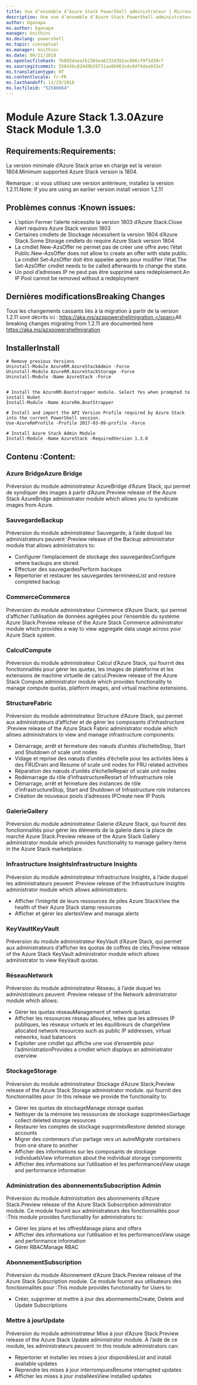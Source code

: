 ```yaml
---
title: Vue d’ensemble d’Azure Stack PowerShell administrateur | Microsoft Docs
description: Une vue d’ensemble d’Azure Stack PowerShell administrateur avec des instructions sur les procédures d’installation et de configuration.
author: bganapa
ms.author: bganapa
manager: knithinc
ms.devlang: powershell
ms.topic: conceptual
ms.manager: knithinc
ms.date: 09/21/2018
ms.openlocfilehash: fb892daeafb1365ea62324392ac806cf9f3d39cf
ms.sourcegitcommit: 558436c824d9b59731aa9b963cdc8df4dea932e7
ms.translationtype: HT
ms.contentlocale: fr-FR
ms.lasthandoff: 11/29/2018
ms.locfileid: "52586664"
---
```

# <a name="azure-stack-module-130"></a><span data-ttu-id="d6f93-103">Module Azure Stack 1.3.0</span><span class="sxs-lookup"><span data-stu-id="d6f93-103">Azure Stack Module 1.3.0</span></span>

## <a name="requirements"></a><span data-ttu-id="d6f93-104">Requirements:</span><span class="sxs-lookup"><span data-stu-id="d6f93-104">Requirements:</span></span>
<span data-ttu-id="d6f93-105">La version minimale d’Azure Stack prise en charge est la version 1804.</span><span class="sxs-lookup"><span data-stu-id="d6f93-105">Minimum supported Azure Stack version is 1804.</span></span>

<span data-ttu-id="d6f93-106">Remarque : si vous utilisez une version antérieure, installez la version 1.2.11.</span><span class="sxs-lookup"><span data-stu-id="d6f93-106">Note: If you are using an earlier version install version 1.2.11</span></span>

## <a name="known-issues"></a><span data-ttu-id="d6f93-107">Problèmes connus :</span><span class="sxs-lookup"><span data-stu-id="d6f93-107">Known issues:</span></span>

- <span data-ttu-id="d6f93-108">L’option Fermer l’alerte nécessite la version 1803 d’Azure Stack.</span><span class="sxs-lookup"><span data-stu-id="d6f93-108">Close Alert requires Azure Stack version 1803</span></span>
- <span data-ttu-id="d6f93-109">Certaines cmdlets de Stockage nécessitent la version 1804 d’Azure Stack.</span><span class="sxs-lookup"><span data-stu-id="d6f93-109">Some Storage cmdlets do require Azure Stack version 1804</span></span>
- <span data-ttu-id="d6f93-110">La cmdlet New-AzsOffer ne permet pas de créer une offre avec l’état Public.</span><span class="sxs-lookup"><span data-stu-id="d6f93-110">New-AzsOffer does not allow to create an offer with state public.</span></span> <span data-ttu-id="d6f93-111">La cmdlet Set-AzsOffer doit être appelée après pour modifier l’état.</span><span class="sxs-lookup"><span data-stu-id="d6f93-111">The Set-AzsOffer cmdlet needs to be called afterwards to change the state.</span></span>
- <span data-ttu-id="d6f93-112">Un pool d’adresses IP ne peut pas être supprimé sans redéploiement.</span><span class="sxs-lookup"><span data-stu-id="d6f93-112">An IP Pool cannot be removed without a redeployment</span></span>

## <a name="breaking-changes"></a><span data-ttu-id="d6f93-113">Dernières modifications</span><span class="sxs-lookup"><span data-stu-id="d6f93-113">Breaking Changes</span></span>
<span data-ttu-id="d6f93-114">Tous les changements cassants liés à la migration à partir de la version 1.2.11 sont décrits ici : https://aka.ms/azspowershellmigration.</span><span class="sxs-lookup"><span data-stu-id="d6f93-114">All breaking changes migrating from 1.2.11 are documented here https://aka.ms/azspowershellmigration</span></span>

## <a name="install"></a><span data-ttu-id="d6f93-115">Installer</span><span class="sxs-lookup"><span data-stu-id="d6f93-115">Install</span></span>
```
# Remove previous Versions
Uninstall-Module AzureRM.AzureStackAdmin -Force
Uninstall-Module AzureRM.AzureStackStorage -Force
Uninstall-Module -Name AzureStack -Force 


# Install the AzureRM.Bootstrapper module. Select Yes when prompted to install NuGet
Install-Module -Name AzureRm.BootStrapper

# Install and import the API Version Profile required by Azure Stack into the current PowerShell session.
Use-AzureRmProfile -Profile 2017-03-09-profile -Force

# Install Azure Stack Admin Module
Install-Module -Name AzureStack -RequiredVersion 1.3.0
```
## <a name="content"></a><span data-ttu-id="d6f93-116">Contenu :</span><span class="sxs-lookup"><span data-stu-id="d6f93-116">Content:</span></span>
### <a name="azure-bridge"></a><span data-ttu-id="d6f93-117">Azure Bridge</span><span class="sxs-lookup"><span data-stu-id="d6f93-117">Azure Bridge</span></span>
<span data-ttu-id="d6f93-118">Préversion du module administrateur AzureBridge d’Azure Stack, qui permet de syndiquer des images à partir d’Azure.</span><span class="sxs-lookup"><span data-stu-id="d6f93-118">Preview release of the Azure Stack AzureBridge administrator module which allows you to syndicate images from Azure.</span></span>

### <a name="backup"></a><span data-ttu-id="d6f93-119">Sauvegarde</span><span class="sxs-lookup"><span data-stu-id="d6f93-119">Backup</span></span>
<span data-ttu-id="d6f93-120">Préversion du module administrateur Sauvegarde, à l’aide duquel les administrateurs peuvent :</span><span class="sxs-lookup"><span data-stu-id="d6f93-120">Preview release of the Backup administrator module that allows administrators to:</span></span>
- <span data-ttu-id="d6f93-121">Configurer l’emplacement de stockage des sauvegardes</span><span class="sxs-lookup"><span data-stu-id="d6f93-121">Configure where backups are stored</span></span>
- <span data-ttu-id="d6f93-122">Effectuer des sauvegardes</span><span class="sxs-lookup"><span data-stu-id="d6f93-122">Perform backups</span></span>
- <span data-ttu-id="d6f93-123">Répertorier et restaurer les sauvegardes terminées</span><span class="sxs-lookup"><span data-stu-id="d6f93-123">List and restore completed backup</span></span>

### <a name="commerce"></a><span data-ttu-id="d6f93-124">Commerce</span><span class="sxs-lookup"><span data-stu-id="d6f93-124">Commerce</span></span>
<span data-ttu-id="d6f93-125">Préversion du module administrateur Commerce d’Azure Stack, qui permet d’afficher l’utilisation de données agrégées pour l’ensemble du système Azure Stack.</span><span class="sxs-lookup"><span data-stu-id="d6f93-125">Preview release of the Azure Stack Commerce administrator module which provides a way to view aggregate data usage across your Azure Stack system.</span></span>

### <a name="compute"></a><span data-ttu-id="d6f93-126">Calcul</span><span class="sxs-lookup"><span data-stu-id="d6f93-126">Compute</span></span>
<span data-ttu-id="d6f93-127">Préversion du module administrateur Calcul d’Azure Stack, qui fournit des fonctionnalités pour gérer les quotas, les images de plateforme et les extensions de machine virtuelle de calcul.</span><span class="sxs-lookup"><span data-stu-id="d6f93-127">Preview release of the Azure Stack Compute administrator module which provides functionality to manage compute quotas, platform images, and virtual machine extensions.</span></span>

### <a name="fabric"></a><span data-ttu-id="d6f93-128">Structure</span><span class="sxs-lookup"><span data-stu-id="d6f93-128">Fabric</span></span>
<span data-ttu-id="d6f93-129">Préversion du module administrateur Structure d’Azure Stack, qui permet aux administrateurs d’afficher et de gérer les composants d’infrastructure :</span><span class="sxs-lookup"><span data-stu-id="d6f93-129">Preview release of the Azure Stack Fabric administrator module which allows administrators to view and manage infrastructure components:</span></span>
- <span data-ttu-id="d6f93-130">Démarrage, arrêt et fermeture des nœuds d’unités d’échelle</span><span class="sxs-lookup"><span data-stu-id="d6f93-130">Stop, Start and Shutdown of scale unit nodes</span></span>
- <span data-ttu-id="d6f93-131">Vidage et reprise des nœuds d’unités d’échelle pour les activités liées à des FRU</span><span class="sxs-lookup"><span data-stu-id="d6f93-131">Drain and Resume of scale unit nodes for FRU related activities</span></span>
- <span data-ttu-id="d6f93-132">Réparation des nœuds d’unités d’échelle</span><span class="sxs-lookup"><span data-stu-id="d6f93-132">Repair of scale unit nodes</span></span>
- <span data-ttu-id="d6f93-133">Redémarrage du rôle d’infrastructure</span><span class="sxs-lookup"><span data-stu-id="d6f93-133">Restart of Infrastructure role</span></span>
- <span data-ttu-id="d6f93-134">Démarrage, arrêt et fermeture des instances de rôle d’infrastructure</span><span class="sxs-lookup"><span data-stu-id="d6f93-134">Stop, Start and Shutdown of Infrastructure role instances</span></span>
- <span data-ttu-id="d6f93-135">Création de nouveaux pools d’adresses IP</span><span class="sxs-lookup"><span data-stu-id="d6f93-135">Create new IP Pools</span></span>


### <a name="gallery"></a><span data-ttu-id="d6f93-136">Galerie</span><span class="sxs-lookup"><span data-stu-id="d6f93-136">Gallery</span></span>
<span data-ttu-id="d6f93-137">Préversion du module administrateur Galerie d’Azure Stack, qui fournit des fonctionnalités pour gérer les éléments de la galerie dans la place de marché Azure Stack.</span><span class="sxs-lookup"><span data-stu-id="d6f93-137">Preview release of the Azure Stack Gallery administrator module which provides functionality to manage gallery items in the Azure Stack marketplace.</span></span>

### <a name="infrastructure-insights"></a><span data-ttu-id="d6f93-138">Infrastructure Insights</span><span class="sxs-lookup"><span data-stu-id="d6f93-138">Infrastructure Insights</span></span>
<span data-ttu-id="d6f93-139">Préversion du module administrateur Infrastructure Insights, à l’aide duquel les administrateurs peuvent :</span><span class="sxs-lookup"><span data-stu-id="d6f93-139">Preview release of the Infrastructure Insights administrator module which allows administrators:</span></span>
- <span data-ttu-id="d6f93-140">Afficher l’intégrité de leurs ressources de piles Azure Stack</span><span class="sxs-lookup"><span data-stu-id="d6f93-140">View the health of their Azure Stack stamp resources</span></span>
- <span data-ttu-id="d6f93-141">Afficher et gérer les alertes</span><span class="sxs-lookup"><span data-stu-id="d6f93-141">View and manage alerts</span></span>

### <a name="keyvault"></a><span data-ttu-id="d6f93-142">KeyVault</span><span class="sxs-lookup"><span data-stu-id="d6f93-142">KeyVault</span></span>
<span data-ttu-id="d6f93-143">Préversion du module administrateur KeyVault d’Azure Stack, qui permet aux administrateurs d’afficher les quotas de coffres de clés.</span><span class="sxs-lookup"><span data-stu-id="d6f93-143">Preview release of the Azure Stack KeyVault administrator module which allows administrator to view KeyVault quotas.</span></span>

### <a name="network"></a><span data-ttu-id="d6f93-144">Réseau</span><span class="sxs-lookup"><span data-stu-id="d6f93-144">Network</span></span>
<span data-ttu-id="d6f93-145">Préversion du module administrateur Réseau, à l’aide duquel les administrateurs peuvent :</span><span class="sxs-lookup"><span data-stu-id="d6f93-145">Preview release of the Network administrator module which allows:</span></span>
- <span data-ttu-id="d6f93-146">Gérer les quotas réseau</span><span class="sxs-lookup"><span data-stu-id="d6f93-146">Management of network quotas</span></span>
- <span data-ttu-id="d6f93-147">Afficher les ressources réseau allouées, telles que les adresses IP publiques, les réseaux virtuels et les équilibreurs de charge</span><span class="sxs-lookup"><span data-stu-id="d6f93-147">View allocated network resources such as public IP addresses, virtual networks, load balancers</span></span>
- <span data-ttu-id="d6f93-148">Exploiter une cmdlet qui affiche une vue d’ensemble pour l’administration</span><span class="sxs-lookup"><span data-stu-id="d6f93-148">Provides a cmdlet which displays an administrator overview</span></span>

### <a name="storage"></a><span data-ttu-id="d6f93-149">Stockage</span><span class="sxs-lookup"><span data-stu-id="d6f93-149">Storage</span></span>
<span data-ttu-id="d6f93-150">Préversion du module administrateur Stockage d’Azure Stack,</span><span class="sxs-lookup"><span data-stu-id="d6f93-150">Preview release of the Azure Stack Storage administrator module.</span></span>  <span data-ttu-id="d6f93-151">qui fournit des fonctionnalités pour :</span><span class="sxs-lookup"><span data-stu-id="d6f93-151">In this release we provide the functionality to:</span></span>
- <span data-ttu-id="d6f93-152">Gérer les quotas de stockage</span><span class="sxs-lookup"><span data-stu-id="d6f93-152">Manage storage quotas</span></span>
- <span data-ttu-id="d6f93-153">Nettoyer de la mémoire les ressources de stockage supprimées</span><span class="sxs-lookup"><span data-stu-id="d6f93-153">Garbage collect deleted storage resources</span></span>
- <span data-ttu-id="d6f93-154">Restaurer les comptes de stockage supprimés</span><span class="sxs-lookup"><span data-stu-id="d6f93-154">Restore deleted storage accounts</span></span>
- <span data-ttu-id="d6f93-155">Migrer des conteneurs d’un partage vers un autre</span><span class="sxs-lookup"><span data-stu-id="d6f93-155">Migrate containers from one share to another</span></span>
- <span data-ttu-id="d6f93-156">Afficher des informations sur les composants de stockage individuels</span><span class="sxs-lookup"><span data-stu-id="d6f93-156">View information about the individual storage components</span></span>
- <span data-ttu-id="d6f93-157">Afficher des informations sur l’utilisation et les performances</span><span class="sxs-lookup"><span data-stu-id="d6f93-157">View usage and performance information</span></span>

### <a name="subscription-admin"></a><span data-ttu-id="d6f93-158">Administration des abonnements</span><span class="sxs-lookup"><span data-stu-id="d6f93-158">Subscription Admin</span></span>
<span data-ttu-id="d6f93-159">Préversion du module Administration des abonnements d’Azure Stack.</span><span class="sxs-lookup"><span data-stu-id="d6f93-159">Preview release of the Azure Stack Subscription administrator module.</span></span>  <span data-ttu-id="d6f93-160">Ce module fournit aux administrateurs des fonctionnalités pour :</span><span class="sxs-lookup"><span data-stu-id="d6f93-160">This module provides functionality for administrators to:</span></span>
- <span data-ttu-id="d6f93-161">Gérer les plans et les offres</span><span class="sxs-lookup"><span data-stu-id="d6f93-161">Manage plans and offers</span></span>
- <span data-ttu-id="d6f93-162">Afficher des informations sur l’utilisation et les performances</span><span class="sxs-lookup"><span data-stu-id="d6f93-162">View usage and performance information</span></span>
- <span data-ttu-id="d6f93-163">Gérer RBAC</span><span class="sxs-lookup"><span data-stu-id="d6f93-163">Manage RBAC</span></span>

### <a name="subscription"></a><span data-ttu-id="d6f93-164">Abonnement</span><span class="sxs-lookup"><span data-stu-id="d6f93-164">Subscription</span></span>
<span data-ttu-id="d6f93-165">Préversion du module Abonnement d’Azure Stack.</span><span class="sxs-lookup"><span data-stu-id="d6f93-165">Preview release of the Azure Stack Subscription module.</span></span>  <span data-ttu-id="d6f93-166">Ce module fournit aux utilisateurs des fonctionnalités pour :</span><span class="sxs-lookup"><span data-stu-id="d6f93-166">This module provides functionality for Users to:</span></span>
- <span data-ttu-id="d6f93-167">Créer, supprimer et mettre à jour des abonnements</span><span class="sxs-lookup"><span data-stu-id="d6f93-167">Create, Delete and Update Subscriptions</span></span>

### <a name="update"></a><span data-ttu-id="d6f93-168">Mettre à jour</span><span class="sxs-lookup"><span data-stu-id="d6f93-168">Update</span></span>
<span data-ttu-id="d6f93-169">Préversion du module administrateur Mise à jour d’Azure Stack.</span><span class="sxs-lookup"><span data-stu-id="d6f93-169">Preview release of the Azure Stack Update administrator module.</span></span>  <span data-ttu-id="d6f93-170">À l’aide de ce module, les administrateurs peuvent :</span><span class="sxs-lookup"><span data-stu-id="d6f93-170">In this module administrators can:</span></span>
- <span data-ttu-id="d6f93-171">Répertorier et installer les mises à jour disponibles</span><span class="sxs-lookup"><span data-stu-id="d6f93-171">List and install available updates</span></span>
- <span data-ttu-id="d6f93-172">Reprendre les mises à jour interrompues</span><span class="sxs-lookup"><span data-stu-id="d6f93-172">Resume interrupted updates</span></span>
- <span data-ttu-id="d6f93-173">Afficher les mises à jour installées</span><span class="sxs-lookup"><span data-stu-id="d6f93-173">View installed updates</span></span>
